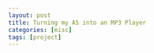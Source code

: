 ```yaml
---
layout: post
title: Turning my A5 into an MP3 Player
categories: [misc]
tags: [project]    
---
```

